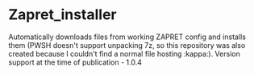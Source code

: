 # Zapret_installer
Automatically downloads files from working ZAPRET config and installs them
(PWSH doesn't support unpacking 7z, so this repository was also created because I couldn't find a normal file hosting :kappa:).
Version support at the time of publication - 1.0.4
